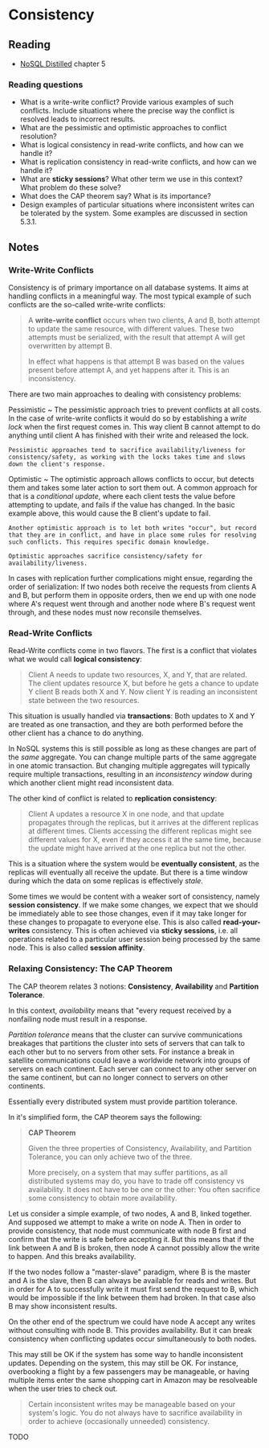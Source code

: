 # Consistency

## Reading

- [NoSQL Distilled](http://learning.acm.org/books/book_detail.cfm?id=2381014&type=safari) chapter 5

### Reading questions

- What is a write-write conflict? Provide various examples of such conflicts. Include situations where the precise way the conflict is resolved leads to incorrect results.
- What are the pessimistic and optimistic approaches to conflict resolution?
- What is logical consistency in read-write conflicts, and how can we handle it?
- What is replication consistency in read-write conflicts, and how can we handle it?
- What are **sticky sessions**? What other term we use in this context? What problem do these solve?
- What does the CAP theorem say? What is its importance?
- Design examples of particular situations where inconsistent writes can be tolerated by the system. Some examples are discussed in section 5.3.1.

## Notes

### Write-Write Conflicts

Consistency is of primary importance on all database systems. It aims at handling conflicts in a meaningful way. The most typical example of such conflicts are the so-called write-write conflicts:

> A **write-write conflict** occurs when two clients, A and B, both attempt to update the same resource, with different values. These two attempts must be serialized, with the result that attempt A will get overwritten by attempt B.
>
> In effect what happens is that attempt B was based on the values present before attempt A, and yet happens after it. This is an inconsistency.

There are two main approaches to dealing with consistency problems:

Pessimistic
  ~ The pessimistic approach tries to prevent conflicts at all costs. In the case of write-write conflicts it would do so by establishing a *write lock* when the first request comes in. This way client B cannot attempt to do anything until client A has finished with their write and released the lock.

    Pessimistic approaches tend to sacrifice availability/liveness for consistency/safety, as working with the locks takes time and slows down the client's response.

Optimistic
  ~ The optimistic approach allows conflicts to occur, but detects them and takes some later action to sort them out. A common approach for that is a *conditional update*, where each client tests the value before attempting to update, and fails if the value has changed. In the basic example above, this would cause the B client's update to fail.

    Another optimistic approach is to let both writes "occur", but record that they are in conflict, and have in place some rules for resolving such conflicts. This requires specific domain knowledge.

    Optimistic approaches sacrifice consistency/safety for availability/liveness.

In cases with replication further complications might ensue, regarding the order of serialization: If two nodes both receive the requests from clients A and B, but perform them in opposite orders, then we end up with one node where A's request went through and another node where B's request went through, and these nodes must now reconsile themselves.

### Read-Write Conflicts

Read-Write conflicts come in two flavors. The first is a conflict that violates what we would call **logical consistency**:

> Client A needs to update two resources, X, and Y, that are related. The client updates resource X, but before he gets a chance to update Y client B reads both X and Y. Now client Y is reading an inconsistent state between the two resources.

This situation is usually handled via **transactions**: Both updates to X and Y are treated as one transaction, and they are both performed before the other client has a chance to do anything.

In NoSQL systems this is still possible as long as these changes are part of the *same* aggregate. You can change multiple parts of the same aggregate in one atomic transaction. But changing multiple aggregates will typically require multiple transactions, resulting in an *inconsistency window* during which another client might read inconsistent data.

The other kind of conflict is related to **replication consistency**:

> Client A updates a resource X in one node, and that update propagates through the replicas, but it arrives at the different replicas at different times. Clients accessing the different replicas might see different values for X, even if they access it at the same time, because the update might have arrived at the one replica but not the other.

This is a situation where the system would be **eventually consistent**, as the replicas will eventually all receive the update. But there is a time window during which the data on some replicas is effectively *stale*.

Some times we would be content with a weaker sort of consistency, namely **session consistency**. If we make some changes, we expect that we should be immediately able to see those changes, even if it may take longer for these changes to propagate to everyone else. This is also called **read-your-writes** consistency. This is often achieved via **sticky sessions**, i.e. all operations related to a particular user session being processed by the same node. This is also called **session affinity**.

### Relaxing Consistency: The CAP Theorem

The CAP theorem relates 3 notions: **Consistency**, **Availability** and **Partition Tolerance**.

In this context, *availability* means that "every request received by a nonfailing node must result in a response.

*Partition tolerance* means that the cluster can survive communications breakages that partitions the cluster into sets of servers that can talk to each other but to no servers from other sets. For instance a break in satellite communications could leave a worldwide network into groups of servers on each continent. Each server can connect to any other server on the same continent, but can no longer connect to servers on other continents.

Essentially every distributed system must provide partition tolerance.

In it's simplified form, the CAP theorem says the following:

> **CAP Theorem**
>
> Given the three properties of Consistency, Availability, and Partition Tolerance, you can only achieve two of the three.
>
> More precisely, on a system that may suffer partitions, as all distributed systems may do, you have to trade off consistency vs availability. It does not have to be one or the other: You often sacrifice some consistency to obtain more availability.

Let us consider a simple example, of two nodes, A and B, linked together. And supposed we attempt to make a write on node A. Then in order to provide consistency, that node must communicate with node B first and confirm that the write is safe before accepting it. But this means that if the link between A and B is broken, then node A cannot possibly allow the write to happen. And this breaks availability.

If the two nodes follow a "master-slave" paradigm, where B is the master and A is the slave, then B can always be available for reads and writes. But in order for A to successfully write it must first send the request to B, which would be impossible if the link between them had broken. In that case also B may show inconsistent results.

On the other end of the spectrum we could have node A accept any writes without consulting with node B. This provides availability. But it can break consistency when conflicting updates occur simultaneously to both nodes.

This may still be OK if the system has some way to handle inconsistent updates. Depending on the system, this may still be OK. For instance, overbooking a flight by a few passengers may be manageable, or having multiple items enter the same shopping cart in Amazon may be resolveable when the user tries to check out.

> Certain inconsistent writes may be manageable based on your system's logic. You do not always have to sacrifice availability in order to achieve (occasionally unneeded) consistency.

TODO
